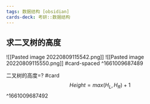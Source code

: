 ```yaml
---
tags: 数据结构 [obsidian]
cards-deck: 考研::数据结构
---
```



## 求二叉树的高度
![[Pasted image 20220809115542.png]]
![[Pasted image 20220809115550.png]]
#card-spaced 
^1661009687489

二叉树的高度=? #card 
$$Height=max(H_L,H_R)+1$$
^1661009687492
